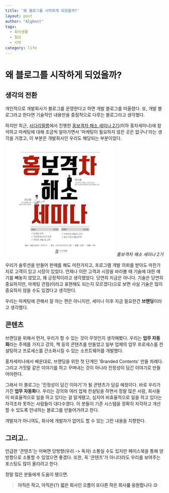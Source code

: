 ```yaml
---
title: '왜 블로그를 시작하게 되었을까?'
layout: post
author: "Alghost"
tags:
  - 회사생활
  - 일상
  - 시작
category: life
---
```


# 왜 블로그를 시작하게 되었을까?

## 생각의 전환
개인적으로 개발회사가 블로그를 운영한다고 하면 개발 블로그를 떠올렸다. 또, 개발 블로그라고 한다면 기술적인 내용만을 중점적으로 다루는 블로그라고 생각했다.

하지만 최근, [사다리필름](https://www.sadarifilm.com/)에서 진행한 [홍보격차 해소 세미나 2기](https://www.facebook.com/groups/1901618660130642/)(이하 홍차세미나)에 참석하고 마케팅에 대해 조금씩 알아가면서 '마케팅이 필요하지 않은 곳은 없구나'라는 생각을 가졌고, 이 부분은 개발회사인 우리도 해당되는 부분이었다.

<!--more-->

![hongcha](/assets/images/hongcha.jpg)
*홍보격차 해소 세미나 2기*

우리가 솔루션을 만들어 판매를 해도 마찬가지고, 프로그램 개발 의뢰를 받아도 마찬가지로 고객이 있고 시장이 있었다. 언제나 이런 고객과 시장을 바라볼 때 기술에 대한 얘기를 빼놓지 않았고, 꽤 긍정적이라고 생각했었다. 당연히 지금은 아니다. 기술은 당연히 중요하지만, 마케팅 관점(이라고 표현해도 되는지 모르겠다)으로 보면 사실 기술은 많이 중요하지 않을 수도 있겠다고 생각한다. 

우리는 마케팅에 관해서 잘 아는 편은 아니지만, 세미나 이후 지금 필요한건 <b>브랜딩</b>이라고 생각했다.

## 콘텐츠
브랜딩을 위해서 먼저, 우리가 할 수 있는 것이 무엇인지 생각해봤다. 우리는 <b>업무 자동화</b>라는 주제를 가지고 강의, 책 등의 콘텐츠를 만들었고 일부 업체의 업무 프로세스를 컨설팅하고 프로세스를 간소화시킬 수 있는 소프트웨어를 개발했다. 

홍차세미나에서 배운대로, 브랜딩을 위한 첫 단계인 'Branded Contents' 만들 차례다. 그리고 거짓말 같은 이야기를 하고 꾸며내는 것이 아니라 진정성이 담긴 이야기로 만들어야한다.

그래서 이 블로그는 '진정성이 담긴 이야기'가 될 콘텐츠가 담길 예정이다. 바로 우리가 가진 <b>업무 자동화</b>다. 우리는 강의와 여러 업체 컨설팅을 하면서 정말 많은 사람, 회사들이 비효율적으로 일을 하고 있다는 걸 알게됐고, 심지어 비효율적으로 일을 하고 있다는 자각조차 못하는 사람들이 대다수였다. 이 분들이 기존 시스템을 정확히 자각하고 개선할 수 있도록 안내하는 블로그를 만들어가려고 한다.

개발자가 아니여도, 회사에 개발자가 없어도 할 수 있는 그런 내용을 지향한다.

## 그리고..
언급한 '콘텐츠'는 어쩌면 당방향(우리 -> 독자) 소통일 수도 있지만 페이스북을 통해 양방향으로 소통할 수 있었으면 좋겠다. 또한, 꼭 '콘텐츠'가 아니더라도 우리를 보여주는 포스팅도 많이 올리려고 한다.

정말 많은 분들에게 도움이 됐으면.


> <b>아직은 작고, 아직은(?) 젋은 회사인 오름이 또다른 작은 회사를 응원합니다 :D</b>
